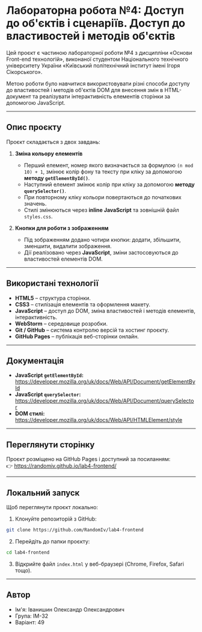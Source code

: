 # Лабораторна робота №4: Доступ до об'єктів і сценаріїв. Доступ до властивостей і методів об'єктів

Цей проєкт є частиною лабораторної роботи №4 з дисципліни «Основи Front-end технологій», виконаної студентом Національного технічного університету України «Київський політехнічний інститут імені Ігоря Сікорського».

Метою роботи було навчитися використовувати різні способи доступу до властивостей і методів об'єктів DOM для внесення змін в HTML-документ та реалізувати інтерактивність елементів сторінки за допомогою JavaScript.

---

## Опис проєкту

Проєкт складається з двох завдань:

1. **Зміна кольору елементів**

   * Перший елемент, номер якого визначається за формулою `(n mod 10) + 1`, змінює колір фону та тексту при кліку за допомогою **методу `getElementById()`**.
   * Наступний елемент змінює колір при кліку за допомогою **методу `querySelector()`**.
   * При повторному кліку кольори повертаються до початкових значень.
   * Стилі змінюються через **inline JavaScript** та зовнішній файл `styles.css`.

2. **Кнопки для роботи з зображенням**

   * Під зображенням додано чотири кнопки: додати, збільшити, зменшити, видалити зображення.
   * Дії реалізовано через **JavaScript**, зміни застосовуються до властивостей елементів DOM.  

---

## Використані технології

* **HTML5** – структура сторінки.
* **CSS3** – стилізація елементів та оформлення макету.
* **JavaScript** – доступ до DOM, зміна властивостей і методів елементів, інтерактивність.
* **WebStorm** – середовище розробки.
* **Git / GitHub** – система контролю версій та хостинг проєкту.
* **GitHub Pages** – публікація веб-сторінки онлайн.

---

## Документація

* **JavaScript `getElementById`:** https://developer.mozilla.org/uk/docs/Web/API/Document/getElementById  
* **JavaScript `querySelector`:** https://developer.mozilla.org/uk/docs/Web/API/Document/querySelector  
* **DOM стилі:** https://developer.mozilla.org/uk/docs/Web/API/HTMLElement/style  

---

## Переглянути сторінку

Проєкт розміщено на GitHub Pages і доступний за посиланням:  
👉 https://randomiv.github.io/lab4-frontend/

---

## Локальний запуск

Щоб переглянути проєкт локально:

1. Клонуйте репозиторій з GitHub:

```bash
git clone https://github.com/RandomIv/lab4-frontend
````

2. Перейдіть до папки проєкту:

```bash
cd lab4-frontend
```

3. Відкрийте файл `index.html` у веб-браузері (Chrome, Firefox, Safari тощо).

---

## Автор

* Ім'я: Іванишин Олександр Олександрович
* Група: ІМ-32
* Варіант: 49

